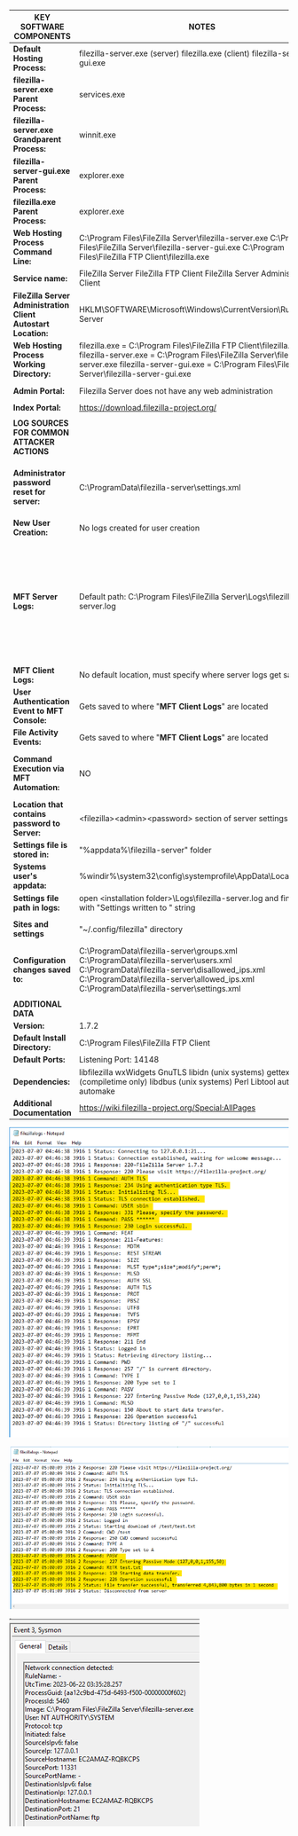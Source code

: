 | **KEY SOFTWARE COMPONENTS**                                    | **NOTES**                                                                                                                                                                                                                                           |                                                                                                                                                                                                                                                                                                                                                                                                                                                |
|----------------------------------------------------------------|-----------------------------------------------------------------------------------------------------------------------------------------------------------------------------------------------------------------------------------------------------|------------------------------------------------------------------------------------------------------------------------------------------------------------------------------------------------------------------------------------------------------------------------------------------------------------------------------------------------------------------------------------------------------------------------------------------------|
| **Default Hosting Process:**                                   | filezilla-server.exe (server) filezilla.exe (client) filezilla-server-gui.exe                                                                                                                                                                       |                                                                                                                                                                                                                                                                                                                                                                                                                                                |
| **filezilla-server.exe Parent Process:**                       | services.exe                                                                                                                                                                                                                                        |                                                                                                                                                                                                                                                                                                                                                                                                                                                |
| **filezilla-server.exe Grandparent Process:**                  | winnit.exe                                                                                                                                                                                                                                          |                                                                                                                                                                                                                                                                                                                                                                                                                                                |
| **filezilla-server-gui.exe Parent Process:**                   | explorer.exe                                                                                                                                                                                                                                        |                                                                                                                                                                                                                                                                                                                                                                                                                                                |
| **filezilla.exe Parent Process:**                              | explorer.exe                                                                                                                                                                                                                                        |                                                                                                                                                                                                                                                                                                                                                                                                                                                |
| **Web Hosting Process Command Line:**                          | C:\\Program Files\\FileZilla Server\\filezilla-server.exe C:\\Program Files\\FileZilla Server\\filezilla-server-gui.exe C:\\Program Files\\FileZilla FTP Client\\filezilla.exe                                                                      |                                                                                                                                                                                                                                                                                                                                                                                                                                                |
| **Service name:**                                              | FileZilla Server FileZilla FTP Client FileZilla Server Administration Client                                                                                                                                                                        |                                                                                                                                                                                                                                                                                                                                                                                                                                                |
| **FileZilla Server Administration Client Autostart Location:** | HKLM\\SOFTWARE\\Microsoft\\Windows\\CurrentVersion\\Run\\FileZilla Server                                                                                                                                                                           |                                                                                                                                                                                                                                                                                                                                                                                                                                                |
| **Web Hosting Process Working Directory:**                     | filezilla.exe = C:\\Program Files\\FileZilla FTP Client\\filezilla.exe filezilla-server.exe = C:\\Program Files\\FileZilla Server\\filezilla-server.exe filezilla-server-gui.exe = C:\\Program Files\\FileZilla Server\\filezilla-server-gui.exe    |                                                                                                                                                                                                                                                                                                                                                                                                                                                |
| **Admin Portal:**                                              | Filezilla Server does not have any web administration                                                                                                                                                                                               | <https://forum.filezilla-project.org/viewtopic.php?t=53900>                                                                                                                                                                                                                                                                                                                                                                                    |
| **Index Portal:**                                              | <https://download.filezilla-project.org/>                                                                                                                                                                                                           |                                                                                                                                                                                                                                                                                                                                                                                                                                                |
|                                                                |                                                                                                                                                                                                                                                     |                                                                                                                                                                                                                                                                                                                                                                                                                                                |
| **LOG SOURCES FOR COMMON ATTACKER ACTIONS**                    |                                                                                                                                                                                                                                                     |                                                                                                                                                                                                                                                                                                                                                                                                                                                |
| **Administrator password reset for server:**                   |  C:\\ProgramData\\filezilla-server\\settings.xml                                                                                                                                                                                                    | If the FileZilla Server service program is running under the SYSTEM user (the default, unless chosen differently at installation time), the file is located here source: https://wiki.filezilla-project.org/Password_reset                                                                                                                                                                                                                     |
| **New User Creation:**                                         | No logs created for user creation                                                                                                                                                                                                                   |                                                                                                                                                                                                                                                                                                                                                                                                                                                |
| **MFT Server Logs:**                                           | Default path: C:\\Program Files\\FileZilla Server\\Logs\\filezilla-server.log                                                                                                                                                                       | Log access is restricted to the user which FileZilla Server is running under, and any other account with administration capabilities source: https://forum.filezilla-project.org/viewtopic.php?p=177759\#p177759  information about logs: detailed log information: https://wiki.filezilla-project.org/Logs  Events that are logged: Connection ID, Time stamp, Username of account using connections, IP of initiator of connection, Log text |
| **MFT Client Logs:**                                           | No default location, must specify where server logs get saved                                                                                                                                                                                       | Refer to figure 1.1                                                                                                                                                                                                                                                                                                                                                                                                                            |
| **User Authentication Event to MFT Console:**                  | Gets saved to where "**MFT Client Logs**" are located                                                                                                                                                                                               | Refer to figure 1.2                                                                                                                                                                                                                                                                                                                                                                                                                            |
| **File Activity Events:**                                      | Gets saved to where "**MFT Client Logs**" are located                                                                                                                                                                                               | Refer to figure 1.3                                                                                                                                                                                                                                                                                                                                                                                                                            |
| **Command Execution via MFT Automation:**                      | NO                                                                                                                                                                                                                                                  | https://forum.filezilla-project.org/viewtopic.php?t=48695 possible automation?? : https://www.youtube.com/watch?v=bHWa3Ed6UUg                                                                                                                                                                                                                                                                                                                  |
| **Location that contains password to Server:**                 | \<filezilla\>\<admin\>\<password\> section of server settings file                                                                                                                                                                                  | [https://wiki.filezilla-project.org/FAQ\#FileZilla_Client_FAQ](https://wiki.filezilla-project.org/FAQ#FileZilla_Client_FAQ)                                                                                                                                                                                                                                                                                                                    |
| **Settings file is stored in:**                                | "%appdata%\\filezilla-server" folder                                                                                                                                                                                                                |                                                                                                                                                                                                                                                                                                                                                                                                                                                |
| **Systems user's appdata:**                                    | %windir%\\system32\\config\\systemprofile\\AppData\\Local\\                                                                                                                                                                                         |                                                                                                                                                                                                                                                                                                                                                                                                                                                |
| **Settings file path in logs:**                                | open \<installation folder\>\\Logs\\filezilla-server.log and find a line with "Settings written to " string                                                                                                                                         |                                                                                                                                                                                                                                                                                                                                                                                                                                                |
| **Sites and settings**                                         | "\~/.config/filezilla" directory                                                                                                                                                                                                                    | The odd exception is Windows, where the settings are stored in the %APPDATA%/FileZilla directory.                                                                                                                                                                                                                                                                                                                                              |
| **Configuration changes saved to:**                            | C:\\ProgramData\\filezilla-server\\groups.xml C:\\ProgramData\\filezilla-server\\users.xml C:\\ProgramData\\filezilla-server\\disallowed_ips.xml C:\\ProgramData\\filezilla-server\\allowed_ips.xml C:\\ProgramData\\filezilla-server\\settings.xml |                                                                                                                                                                                                                                                                                                                                                                                                                                                |
|                                                                |                                                                                                                                                                                                                                                     |                                                                                                                                                                                                                                                                                                                                                                                                                                                |
| **ADDITIONAL DATA**                                            |                                                                                                                                                                                                                                                     |                                                                                                                                                                                                                                                                                                                                                                                                                                                |
| **Version:**                                                   | 1.7.2                                                                                                                                                                                                                                               |                                                                                                                                                                                                                                                                                                                                                                                                                                                |
| **Default Install Directory:**                                 | C:\\Program Files\\FileZilla FTP Client                                                                                                                                                                                                             |                                                                                                                                                                                                                                                                                                                                                                                                                                                |
| **Default Ports:**                                             | Listening Port: 14148                                                                                                                                                                                                                               |                                                                                                                                                                                                                                                                                                                                                                                                                                                |
| **Dependencies:**                                              | libfilezilla wxWidgets GnuTLS libidn (unix systems) gettext (compiletime only) libdbus (unix systems) Perl Libtool autoconf automake                                                                                                                |                                                                                                                                                                                                                                                                                                                                                                                                                                                |
| **Additional Documentation**                                   | <https://wiki.filezilla-project.org/Special:AllPages>                                                                                                                                                                                               |                                                                                                                                                                                                                                                                                                                                                                                                                                                |

![](media/76e356a88d88ffa9b1a25ad9f1723c2b.png)

![](media/91f40d1b02def34f3544b5dd6ae2b6e9.png)

![](media/96906687ce5a814c871aac78c0de195b.png)
